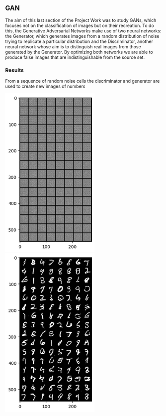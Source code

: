## GAN

The aim of this last section of the Project Work was to study GANs, which focuses not on the
classification of images but on their recreation.
To do this, the Generative Adversarial Networks make use of two neural networks: the Generator, which
generates images from a random distribution of noise trying to replicate a particular distribution and
the Discriminator, another neural network whose aim is to distinguish real images from those generated
by the Generator.
By optimizing both networks we are able to produce false images that are indistinguishable from the
source set.

### Results 
From a sequence of random noise cells the discriminator 
and generator are used to create new images of numbers 

![](../img/initial.png)
![](../img/output.png)

